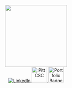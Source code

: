  <div id="header" align="center">
  <img src="https://media.giphy.com/media/KazYtoXQkYy6BlkOwG/giphy.gif" width="200"/>
   <div id="badges">
    <a href="https://www.linkedin.com/in/oliviawininsky">
      <img src="https://img.shields.io/badge/LinkedIn-9cf?style=for-the-badge&logo=linkedin&logoColor=white" alt="LinkedIn"/>
    </a>
    <a href="https://github.com/pittcsc">
      <img src="https://avatars.githubusercontent.com/u/7276234?s=400&u=ec85c7d585c4a845327899bf80a48d763c6ad660&v=4" alt="Pitt CSC" width=50 height=50/>
     </a>
    <a href="https://pittcs.wiki/">
      <img src="https://pittcs.wiki/static/logo-dc33682f9879f0a1d03f4585ac3e029f.svg" alt="Portfolio Badge" width=50 height=50/>
    </a>
  </div>
</div>


